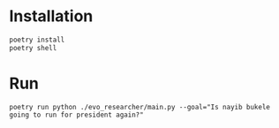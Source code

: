 # Installation

```bash
poetry install
poetry shell
```

# Run

```
poetry run python ./evo_researcher/main.py --goal="Is nayib bukele going to run for president again?"
```